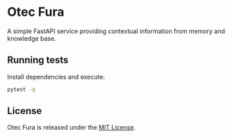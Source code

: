 # Otec Fura

A simple FastAPI service providing contextual information from memory and knowledge base.

## Running tests

Install dependencies and execute:

```bash
pytest -q
```

## License

Otec Fura is released under the [MIT License](LICENSE).
